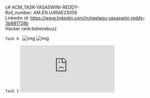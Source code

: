 c# ACM_TASK-YASASWINI-REDDY- <br>
Roll_number: AM.EN.U4RAE23056 <br>
Linkedin id: https://www.linkedin.com/in/neelapu-yasaswini-reddy-3b881728b <br>
Hacker rank:believebuzz

```Task 0 ```
![img](https://github.com/Yasaswini1425/ACM_TASK-YASASWINI-REDDY-/blob/main/pictures/yasaswini%20reddy%20-%20Intermediate%20Machine%20Learning.png)
![img](https://github.com/Yasaswini1425/ACM_TASK-YASASWINI-REDDY-/blob/main/pictures/yasaswini%20reddy%20-%20Intro%20to%20Machine%20Learning.png)

``` Task 1 ```
![img](https://github.com/Yasaswini1425/ACM_TASK-YASASWINI-REDDY-/blob/main/pictures/TASK_2_IMPLEMENTING_CLASSIFIERS.pdf)
